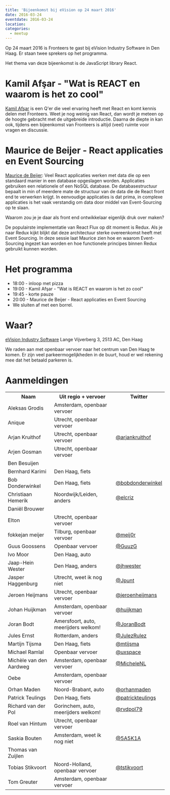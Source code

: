 ```yaml
---
title: 'Bijeenkomst bij eVision op 24 maart 2016'
date: 2016-03-24
eventdate: 2016-03-24
location:
categories:
  - meetup
---
```


Op 24 maart 2016 is Fronteers te gast bij eVision Industry Software in Den Haag. Er staan twee sprekers op het programma.

Het thema van deze bijeenkomst is de JavaScript library React.

# Kamil Afşar - "Wat is REACT en waarom is het zo cool"

[Kamil Afşar](https://twitter.com/kamilafsar) is een Q'er die veel ervaring heeft met React en komt kennis delen met Fronteers. Weet je nog weinig van React, dan wordt je meteen op de hoogte gebracht met de uitgebreide introductie. Daarna de diepte in kan ook, tijdens een bijeenkomst van Fronteers is altijd (veel) ruimte voor vragen en discussie.

# Maurice de Beijer - React applicaties en Event Sourcing

[Maurice de Beijer](https://twitter.com/mauricedb): Veel React applicaties werken met data die op een standaard manier in een database opgeslagen worden. Applicaties gebruiken een relationele of een NoSQL database. De databasestructuur bepaalt in min of meerdere mate de structuur van de data die de React front end te verwerken krijgt. In eenvoudige applicaties is dat prima, in complexe applicaties is het vaak verstandig om data door middel van Event-Sourcing op te slaan.

Waarom zou je je daar als front end ontwikkelaar eigenlijk druk over maken?

De populairste implementatie van React Flux op dit moment is Redux. Als je naar Redux kijkt blijkt dat deze architectuur sterke overeenkomst heeft met Event Sourcing. In deze sessie laat Maurice zien hoe en waarom Event-Sourcing ingezet kan worden en hoe functionele principes binnen Redux gebruikt kunnen worden.

# Het programma

- 18:00 - inloop met pizza
- 19:00 - Kamil Afşar - "Wat is REACT en waarom is het zo cool"
- 19:45 - korte pauze
- 20:00 - Maurice de Beijer - React applicaties en Event Sourcing
- We sluiten af met een borrel.

# Waar?

[eVision Industry Software](https://www.evision-software.com/)
Lange Vijverberg 3, 2513 AC, Den Haag

We raden aan met openbaar vervoer naar het centrum van Den Haag te komen. Er zijn veel parkeermogelijkheden in de buurt, houd er wel rekening mee dat het betaald parkeren is.

# Aanmeldingen

<table>
<tr>
<th>Naam</th>
<th>Uit regio + vervoer</th>
<th>Twitter</th>
</tr>
<tr>
<td>Aleksas Grodis</td>
<td>Amsterdam, openbaar vervoer</td>
<td></td>
</tr>
<tr>
<td>Anique</td>
<td>Utrecht, openbaar vervoer</td>
<td></td>
</tr>
<tr>
<td>Arjan Kruithof</td>
<td>Utrecht, openbaar vervoer</td>
<td><a href="https://twitter.com/arjankruithof" rel="nofollow">@arjankruithof</a></td>
</tr>
<tr>
<td>Arjen Gosman</td>
<td>Utrecht, openbaar vervoer</td>
<td></td>
</tr>
<tr>
<td>Ben Besuijen</td>
<td></td>
<td></td>
</tr>
<tr>
<td>Bernhard Karimi</td>
<td>Den Haag, fiets</td>
<td></td>
</tr>
<tr>
<td>Bob Donderwinkel</td>
<td>Den Haag, fiets</td>
<td><a href="https://twitter.com/bobdonderwinkel" rel="nofollow">@bobdonderwinkel</a></td>
</tr>
<tr>
<td>Christiaan Hemerik</td>
<td>Noordwijk/Leiden, anders</td>
<td><a href="https://twitter.com/elcriz" rel="nofollow">@elcriz</a></td>
</tr>
<tr>
<td>Daniël Brouwer</td>
<td></td>
<td></td>
</tr>
<tr>
<td>Elton</td>
<td>Utrecht, openbaar vervoer</td>
<td></td>
</tr>
<tr>
<td>fokkejan meijer</td>
<td>Tilburg, openbaar vervoer</td>
<td><a href="https://twitter.com/meij0r" rel="nofollow">@meij0r</a></td>
</tr>
<tr>
<td>Guus Goossens</td>
<td>Openbaar vervoer</td>
<td><a href="https://twitter.com/GuuzG" rel="nofollow">@GuuzG</a></td>
</tr>
<tr>
<td>Ivo Moor</td>
<td>Den Haag, auto</td>
<td></td>
</tr>
<tr>
<td>Jaap-Hein Wester</td>
<td>Den Haag, anders</td>
<td><a href="https://twitter.com/jhwester" rel="nofollow">@jhwester</a></td>
</tr>
<tr>
<td>Jasper Haggenburg </td>
<td>Utrecht, weet ik nog niet</td>
<td><a href="https://twitter.com/Jpunt" rel="nofollow">@Jpunt</a></td>
</tr>
<tr>
<td>Jeroen Heijmans</td>
<td>Utrecht, openbaar vervoer</td>
<td><a href="https://twitter.com/jeroenheijmans" rel="nofollow">@jeroenheijmans</a></td>
</tr>
<tr>
<td>Johan Huijkman</td>
<td>Amsterdam, openbaar vervoer</td>
<td><a href="https://twitter.com/huijkman" rel="nofollow">@huijkman</a></td>
</tr>
<tr>
<td>Joran Bodt</td>
<td>Amersfoort, auto, meerijders welkom!</td>
<td><a href="https://twitter.com/JoranBodt" rel="nofollow">@JoranBodt</a></td>
</tr>
<tr>
<td>Jules Ernst</td>
<td>Rotterdam, anders</td>
<td><a href="https://twitter.com/JulezRulez" rel="nofollow">@JulezRulez</a></td>
</tr>
<tr>
<td>Martijn Tijsma</td>
<td>Den Haag, fiets</td>
<td><a href="https://twitter.com/mtijsma" rel="nofollow">@mtijsma</a></td>
</tr>
<tr>
<td>Michael Ramlal</td>
<td>Openbaar vervoer</td>
<td><a href="https://twitter.com/uxspace" rel="nofollow">@uxspace</a></td>
</tr>
<tr>
<td>Michèle van den Aardweg</td>
<td>Amsterdam, openbaar vervoer</td>
<td><a href="https://twitter.com/MicheleNL" rel="nofollow">@MicheleNL</a></td>
</tr>
<tr>
<td>Oebe</td>
<td>Amsterdam, openbaar vervoer</td>
<td></td>
</tr>
<tr>
<td>Orhan Maden</td>
<td>Noord-Brabant, auto</td>
<td><a href="https://twitter.com/orhanmaden" rel="nofollow">@orhanmaden</a></td>
</tr>
<tr>
<td>Patrick Teulings</td>
<td>Den Haag, fiets</td>
<td><a href="https://twitter.com/patrickteulings" rel="nofollow">@patrickteulings</a></td>
</tr>
<tr>
<td>Richard van der Pol</td>
<td>Gorinchem, auto, meerijders welkom!</td>
<td><a href="https://twitter.com/rvdpol79" rel="nofollow">@rvdpol79</a></td>
</tr>
<tr>
<td>Roel van Hintum</td>
<td>Utrecht, openbaar vervoer</td>
<td></td>
</tr>
<tr>
<td>Saskia Bouten</td>
<td>Amsterdam, weet ik nog niet</td>
<td><a href="https://twitter.com/5A5K1A" rel="nofollow">@5A5K1A</a></td>
</tr>
<tr>
<td>Thomas van Zuijlen</td>
<td></td>
<td></td>
</tr>
<tr>
<td>Tobias Stikvoort</td>
<td>Noord-Holland, openbaar vervoer</td>
<td><a href="https://twitter.com/tstikvoort" rel="nofollow">@tstikvoort</a></td>
</tr>
<tr>
<td>Tom Greuter</td>
<td>Amsterdam, openbaar vervoer</td>
<td></td>
</tr>
</table>
